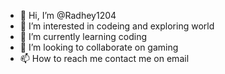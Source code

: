 - 👋 Hi, I’m @Radhey1204
- 👀 I’m interested in codeing and exploring world
- 🌱 I’m currently learning coding
- 💞️ I’m looking to collaborate on gaming
- 📫 How to reach me contact me on email

<!---
Radhey1204/Radhey1204 is a ✨ special ✨ repository because its `README.md` (this file) appears on your GitHub profile.
You can click the Preview link to take a look at your changes.
--->
